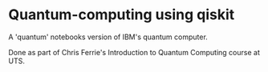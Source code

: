 # Quantum-computing using qiskit


A 'quantum' notebooks version of IBM's quantum computer.

Done as part of Chris Ferrie's Introduction to Quantum Computing course at UTS.
